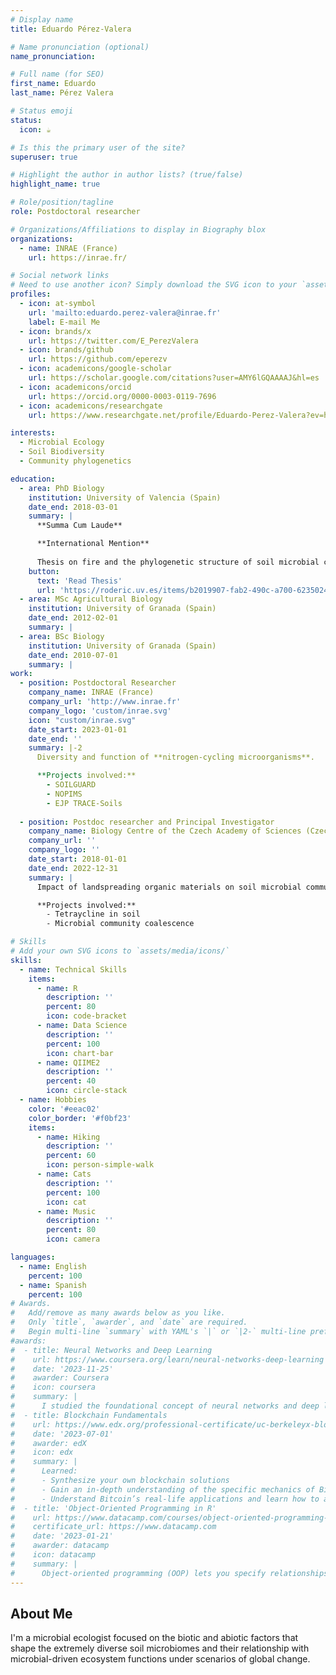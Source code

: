```yaml
---
# Display name
title: Eduardo Pérez-Valera

# Name pronunciation (optional)
name_pronunciation: 

# Full name (for SEO)
first_name: Eduardo
last_name: Pérez Valera

# Status emoji
status:
  icon: ☕️

# Is this the primary user of the site?
superuser: true

# Highlight the author in author lists? (true/false)
highlight_name: true

# Role/position/tagline
role: Postdoctoral researcher

# Organizations/Affiliations to display in Biography blox
organizations:
  - name: INRAE (France)
    url: https://inrae.fr/

# Social network links
# Need to use another icon? Simply download the SVG icon to your `assets/media/icons/` folder.
profiles:
  - icon: at-symbol
    url: 'mailto:eduardo.perez-valera@inrae.fr'
    label: E-mail Me
  - icon: brands/x
    url: https://twitter.com/E_PerezValera
  - icon: brands/github
    url: https://github.com/eperezv
  - icon: academicons/google-scholar
    url: https://scholar.google.com/citations?user=AMY6lGQAAAAJ&hl=es
  - icon: academicons/orcid
    url: https://orcid.org/0000-0003-0119-7696
  - icon: academicons/researchgate
    url: https://www.researchgate.net/profile/Eduardo-Perez-Valera?ev=hdr_xprf

interests:
  - Microbial Ecology
  - Soil Biodiversity
  - Community phylogenetics

education:
  - area: PhD Biology
    institution: University of Valencia (Spain)
    date_end: 2018-03-01
    summary: |
      **Summa Cum Laude**

      **International Mention**
      
      Thesis on fire and the phylogenetic structure of soil microbial communities. Supervised by [Prof Miguel Verdú](https://www.uv.es/verducam/) and [Prof Marta Goberna](https://scholar.google.es/citations?user=WxZ8VNAAAAAJ&hl=es). Contributions being published in 5 high-impact journals.
    button:
      text: 'Read Thesis'
      url: 'https://roderic.uv.es/items/b2019907-fab2-490c-a700-6235024d96b3'
  - area: MSc Agricultural Biology
    institution: University of Granada (Spain)
    date_end: 2012-02-01
    summary: |
  - area: BSc Biology
    institution: University of Granada (Spain)
    date_end: 2010-07-01
    summary: |
work:
  - position: Postdoctoral Researcher
    company_name: INRAE (France)
    company_url: 'http://www.inrae.fr'
    company_logo: 'custom/inrae.svg'
    icon: "custom/inrae.svg"
    date_start: 2023-01-01
    date_end: ''
    summary: |-2
      Diversity and function of **nitrogen-cycling microorganisms**.

      **Projects involved:**
        - SOILGUARD 
        - NOPIMS
        - EJP TRACE-Soils
      
  - position: Postdoc researcher and Principal Investigator
    company_name: Biology Centre of the Czech Academy of Sciences (Czechia)
    company_url: ''
    company_logo: ''
    date_start: 2018-01-01
    date_end: 2022-12-31
    summary: |
      Impact of landspreading organic materials on soil microbial communities and resistance to antibiotics.

      **Projects involved:**
        - Tetraycline in soil
        - Microbial community coalescence

# Skills
# Add your own SVG icons to `assets/media/icons/`
skills:
  - name: Technical Skills
    items:
      - name: R
        description: ''
        percent: 80
        icon: code-bracket
      - name: Data Science
        description: ''
        percent: 100
        icon: chart-bar
      - name: QIIME2
        description: ''
        percent: 40
        icon: circle-stack
  - name: Hobbies
    color: '#eeac02'
    color_border: '#f0bf23'
    items:
      - name: Hiking
        description: ''
        percent: 60
        icon: person-simple-walk
      - name: Cats
        description: ''
        percent: 100
        icon: cat
      - name: Music
        description: ''
        percent: 80
        icon: camera

languages:
  - name: English
    percent: 100
  - name: Spanish
    percent: 100
# Awards.
#   Add/remove as many awards below as you like.
#   Only `title`, `awarder`, and `date` are required.
#   Begin multi-line `summary` with YAML's `|` or `|2-` multi-line prefix and indent 2 spaces below.
#awards:
#  - title: Neural Networks and Deep Learning
#    url: https://www.coursera.org/learn/neural-networks-deep-learning
#    date: '2023-11-25'
#    awarder: Coursera
#    icon: coursera
#    summary: |
#      I studied the foundational concept of neural networks and deep learning. By the end, I was familiar with the significant technological trends driving the rise of deep learning; build, train, and apply fully connected deep neural networks; implement efficient (vectorized) neural networks; identify key parameters in a neural network’s architecture; and apply deep learning to your own applications.
#  - title: Blockchain Fundamentals
#    url: https://www.edx.org/professional-certificate/uc-berkeleyx-blockchain-fundamentals
#    date: '2023-07-01'
#    awarder: edX
#    icon: edx
#    summary: |
#      Learned:
#      - Synthesize your own blockchain solutions
#      - Gain an in-depth understanding of the specific mechanics of Bitcoin
#      - Understand Bitcoin’s real-life applications and learn how to attack and destroy Bitcoin, Ethereum, smart contracts and Dapps, and alternatives to Bitcoin’s Proof-of-Work consensus algorithm
#  - title: 'Object-Oriented Programming in R'
#    url: https://www.datacamp.com/courses/object-oriented-programming-with-s3-and-r6-in-r
#    certificate_url: https://www.datacamp.com
#    date: '2023-01-21'
#    awarder: datacamp
#    icon: datacamp
#    summary: |
#      Object-oriented programming (OOP) lets you specify relationships between functions and the objects that they can act on, helping you manage complexity in your code. This is an intermediate level course, providing an introduction to OOP, using the S3 and R6 systems. S3 is a great day-to-day R programming tool that simplifies some of the functions that you write. R6 is especially useful for industry-specific analyses, working with web APIs, and building GUIs.
---
```


## About Me

I'm a microbial ecologist focused on the biotic and abiotic factors that shape the extremely diverse soil microbiomes and their relationship with microbial-driven ecosystem functions under scenarios of global change.
